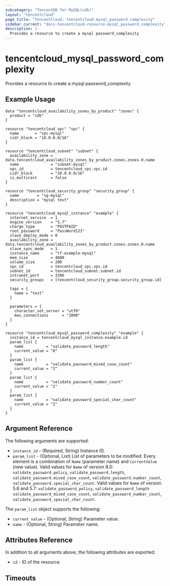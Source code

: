 ```yaml
---
subcategory: "TencentDB for MySQL(cdb)"
layout: "tencentcloud"
page_title: "TencentCloud: tencentcloud_mysql_password_complexity"
sidebar_current: "docs-tencentcloud-resource-mysql_password_complexity"
description: |-
  Provides a resource to create a mysql password_complexity
---
```


# tencentcloud_mysql_password_complexity

Provides a resource to create a mysql password_complexity

## Example Usage

```hcl
data "tencentcloud_availability_zones_by_product" "zones" {
  product = "cdb"
}

resource "tencentcloud_vpc" "vpc" {
  name       = "vpc-mysql"
  cidr_block = "10.0.0.0/16"
}

resource "tencentcloud_subnet" "subnet" {
  availability_zone = data.tencentcloud_availability_zones_by_product.zones.zones.0.name
  name              = "subnet-mysql"
  vpc_id            = tencentcloud_vpc.vpc.id
  cidr_block        = "10.0.0.0/16"
  is_multicast      = false
}

resource "tencentcloud_security_group" "security_group" {
  name        = "sg-mysql"
  description = "mysql test"
}

resource "tencentcloud_mysql_instance" "example" {
  internet_service  = 1
  engine_version    = "5.7"
  charge_type       = "POSTPAID"
  root_password     = "PassWord123"
  slave_deploy_mode = 0
  availability_zone = data.tencentcloud_availability_zones_by_product.zones.zones.0.name
  slave_sync_mode   = 1
  instance_name     = "tf-example-mysql"
  mem_size          = 4000
  volume_size       = 200
  vpc_id            = tencentcloud_vpc.vpc.id
  subnet_id         = tencentcloud_subnet.subnet.id
  intranet_port     = 3306
  security_groups   = [tencentcloud_security_group.security_group.id]

  tags = {
    name = "test"
  }

  parameters = {
    character_set_server = "utf8"
    max_connections      = "1000"
  }
}

resource "tencentcloud_mysql_password_complexity" "example" {
  instance_id = tencentcloud_mysql_instance.example.id
  param_list {
    name          = "validate_password_length"
    current_value = "8"
  }
  param_list {
    name          = "validate_password_mixed_case_count"
    current_value = "2"
  }
  param_list {
    name          = "validate_password_number_count"
    current_value = "2"
  }
  param_list {
    name          = "validate_password_special_char_count"
    current_value = "2"
  }
}
```

## Argument Reference

The following arguments are supported:

* `instance_id` - (Required, String) Instance ID.
* `param_list` - (Optional, List) List of parameters to be modified. Every element is a combination of `Name` (parameter name) and `CurrentValue` (new value). Valid values for `Name` of version 8.0: `validate_password.policy`, `validate_password.length`, `validate_password.mixed_case_count`, `validate_password.number_count`, `validate_password.special_char_count`. Valid values for `Name` of version 5.6 and 5.7: `validate_password_policy`, `validate_password_length` `validate_password_mixed_case_count`, `validate_password_number_count`, `validate_password_special_char_count`.

The `param_list` object supports the following:

* `current_value` - (Optional, String) Parameter value.
* `name` - (Optional, String) Parameter name.

## Attributes Reference

In addition to all arguments above, the following attributes are exported:

* `id` - ID of the resource.



## Timeouts

<no value>


